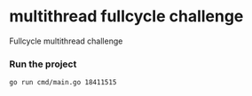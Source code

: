 # multithread fullcycle challenge

<p>Fullcycle multithread challenge</p>

### Run the project

```sh
go run cmd/main.go 18411515
```